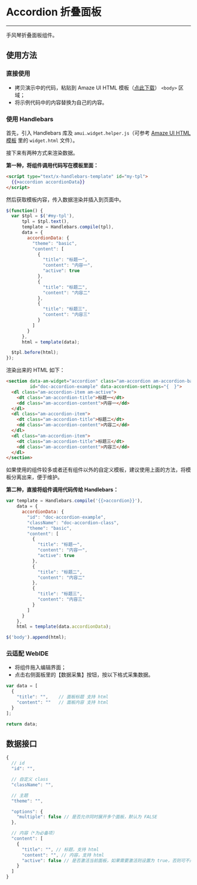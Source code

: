# Accordion 折叠面板
---

手风琴折叠面板组件。

## 使用方法

### 直接使用

- 拷贝演示中的代码，粘贴到 Amaze UI HTML 模板（[点此下载](/getting-started)） `<body>` 区域；
- 将示例代码中的内容替换为自己的内容。

### 使用 Handlebars

首先，引入 Handlebars 库及 `amui.widget.helper.js`（可参考 [Amaze UI HTML 模板](/getting-started) 里的 `widget.html` 文件）。

接下来有两种方式来渲染数据。

__第一种，将组件调用代码写在模板里面：__

```html
<script type="text/x-handlebars-template" id="my-tpl">
  {{>accordion accordionData}}
</script>
```

然后获取模板内容，传入数据渲染并插入到页面中。

```javascript
$(function() {
  var $tpl = $('#my-tpl'),
      tpl = $tpl.text(),
      template = Handlebars.compile(tpl),
      data = {
        accordionData: {
          "theme": "basic",
          "content": [
            {
              "title": "标题一",
              "content": "内容一",
              "active": true
            },
            {
              "title": "标题二",
              "content": "内容二"
            },
            {
              "title": "标题三",
              "content": "内容三"
            }
          ]
        }
      },
      html = template(data);

  $tpl.before(html);
});
```

渲染出来的 HTML 如下：

```html
<section data-am-widget="accordion" class="am-accordion am-accordion-basic doc-accordion-class"
         id="doc-accordion-example" data-accordion-settings="{  }">
  <dl class="am-accordion-item am-active">
    <dt class="am-accordion-title">标题一</dt>
    <dd class="am-accordion-content">内容一</dd>
  </dl>
  <dl class="am-accordion-item">
    <dt class="am-accordion-title">标题二</dt>
    <dd class="am-accordion-content">内容二</dd>
  </dl>
  <dl class="am-accordion-item">
    <dt class="am-accordion-title">标题三</dt>
    <dd class="am-accordion-content">内容三</dd>
  </dl>
</section>
```

如果使用的组件较多或者还有组件以外的自定义模板，建议使用上面的方法，将模板分离出来，便于维护。

__第二种，直接将组件调用代码传给 Handlebars：__

```javascript
var template = Handlebars.compile('{{>accordion}}'),
    data = {
      accordionData: {
        "id": "doc-accordion-example",
        "className": "doc-accordion-class",
        "theme": "basic",
        "content": [
          {
            "title": "标题一",
            "content": "内容一",
            "active": true
          },
          {
            "title": "标题二",
            "content": "内容二"
          },
          {
            "title": "标题三",
            "content": "内容三"
          }
        ]
      }
    },
    html = template(data.accordionData);

$('body').append(html);
```

### 云适配 WebIDE

- 将组件拖入编辑界面；
- 点击右侧面板里的【数据采集】按钮，按以下格式采集数据。

```javascript
var data = [
  {
    "title": "",    // 面板标题 支持 html
    "content": ""   // 面板内容 支持 html
  }
];

return data;
```

## 数据接口

```javascript
{
  // id
  "id": "",

  // 自定义 class
  "className": "",

  // 主题
  "theme": "",

  "options": {
    "multiple": false // 是否允许同时展开多个面板，默认为 FALSE
  },

  // 内容（*为必备项）
  "content": [
    {
      "title": "", // 标题，支持 html
      "content": "", // 内容，支持 html
      "active": false // 是否激活当前面板，如果需要激活则设置为 true，否则可不用设置此项
    }
  ]
}
```
